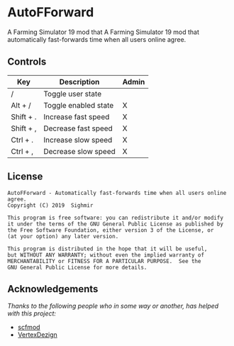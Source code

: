 # AutoFForward
A Farming Simulator 19 mod that A Farming Simulator 19 mod that automatically fast-forwards time when all users online agree.

## Controls
| Key | Description | Admin
| --- | --- | ---
| / | Toggle user state
| Alt + / | Toggle enabled state | X
| Shift + . | Increase fast speed | X
| Shift + , | Decrease fast speed | X
| Ctrl + . | Increase slow speed | X
| Ctrl + , | Decrease slow speed | X

## License
```
AutoFForward - Automatically fast-forwards time when all users online agree.
Copyright (C) 2019  Sighmir

This program is free software: you can redistribute it and/or modify
it under the terms of the GNU General Public License as published by
the Free Software Foundation, either version 3 of the License, or
(at your option) any later version.

This program is distributed in the hope that it will be useful,
but WITHOUT ANY WARRANTY; without even the implied warranty of
MERCHANTABILITY or FITNESS FOR A PARTICULAR PURPOSE.  See the
GNU General Public License for more details.
```

## Acknowledgements
*Thanks to the following people who in some way or another, has helped with this project:*
* [scfmod](https://github.com/scfmod)
* [VertexDezign](https://github.com/VertexDezign)